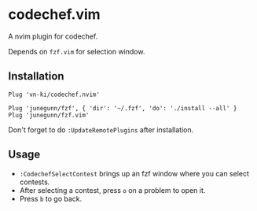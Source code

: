# codechef.vim

A nvim plugin for codechef.

Depends on `fzf.vim` for selection window.

## Installation

```viml
Plug 'vn-ki/codechef.nvim'

Plug 'junegunn/fzf', { 'dir': '~/.fzf', 'do': './install --all' }
Plug 'junegunn/fzf.vim'
```

Don't forget to do `:UpdateRemotePlugins` after installation.

## Usage

- `:CodechefSelectContest` brings up an fzf window where you can select contests.
- After selecting a contest, press `o` on a problem to open it.
- Press `b` to go back.
